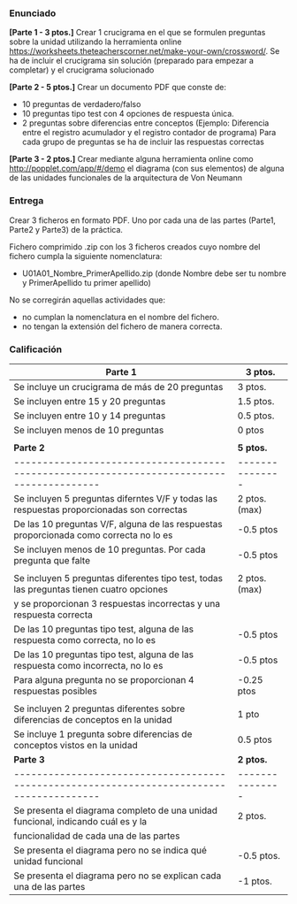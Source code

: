 ### Enunciado
**[Parte 1 - 3 ptos.]** Crear 1 crucigrama en el que se formulen preguntas sobre la unidad utilizando la herramienta online https://worksheets.theteacherscorner.net/make-your-own/crossword/. Se ha de incluir el crucigrama sin solución (preparado para empezar a completar) y el crucigrama solucionado

**[Parte 2 - 5 ptos.]** Crear un documento PDF que conste de:
+ 10 preguntas de verdadero/falso
+ 10 preguntas tipo test con 4 opciones de respuesta única.
+ 2 preguntas sobre diferencias entre conceptos (Ejemplo: Diferencia entre el registro acumulador y el registro contador de programa)
Para cada grupo de preguntas se ha de incluir las respuestas correctas

**[Parte 3 - 2 ptos.]** Crear mediante alguna herramienta online como http://popplet.com/app/#/demo el diagrama (con sus elementos) de alguna de las unidades funcionales de la arquitectura de Von Neumann

### Entrega

Crear 3 ficheros en formato PDF. Uno por cada una de las partes (Parte1, Parte2 y Parte3) de la práctica.

Fichero comprimido .zip con los 3 ficheros creados cuyo nombre del fichero cumpla la siguiente nomenclatura:

+ U01A01_Nombre_PrimerApellido.zip   (donde Nombre debe ser tu nombre y PrimerApellido tu primer apellido)

No se corregirán aquellas actividades que:
+ no cumplan la nomenclatura en el nombre del fichero.
+ no tengan la extensión del fichero de manera correcta.

### Calificación
| **Parte 1**                                                                               |**3 ptos.**    |
| ----------------------------------------------------------------------------------------- |---------------| 
| Se incluye un crucigrama de más de 20 preguntas                                           | 3 ptos.       |
| Se incluyen entre 15 y 20 preguntas                                                       | 1.5 ptos.     |
| Se incluyen entre 10 y 14 preguntas                                                       | 0.5 ptos.     |
| Se incluyen menos de 10 preguntas                                                         | 0 ptos        |             | Por cada pregunta cuya respuesta errónea                                                  | -0.25 ptos.   |             
|                                                                                           |               |    
| **Parte 2**                                                                               |**5 ptos.**    |
| ----------------------------------------------------------------------------------------- |---------------| 
| Se incluyen 5 preguntas diferntes V/F y todas las respuestas proporcionadas son correctas | 2 ptos. (max) |
| De las 10 preguntas V/F, alguna de las respuestas proporcionada como correcta no lo es    | -0.5 ptos     |
| Se incluyen menos de 10 preguntas. Por cada pregunta que falte                            | -0.5 ptos     |             
|                                                                                           |               |  
| Se incluyen 5 preguntas diferentes tipo test, todas las preguntas tienen cuatro opciones  | 2 ptos. (max) |
| y se proporcionan 3 respuestas incorrectas y una respuesta correcta                       |               |
| De las 10 preguntas tipo test, alguna de las respuesta como correcta, no lo es            | -0.5 ptos     |
| De las 10 preguntas tipo test, alguna de las respuesta como incorrecta, no lo es          | -0.5 ptos     |
| Para alguna pregunta no se proporcionan 4 respuestas posibles                             | -0.25 ptos    |
|                                                                                           |               |
| Se incluyen 2 preguntas diferentes sobre diferencias de conceptos en la unidad            | 1 pto         |
| Se incluye 1 pregunta sobre diferencias de conceptos vistos en la unidad                  | 0.5 ptos      |             |                                                                                           |               |
| **Parte 3**                                                                               |**2 ptos.**    |
| ----------------------------------------------------------------------------------------- |---------------| 
| Se presenta el diagrama completo de una unidad funcional, indicando cuál es y la          | 2 ptos.       |
| funcionalidad de cada una de las partes                                                   |               |
| Se presenta el diagrama pero no se indica qué unidad funcional                            | -0.5 ptos.    |
| Se presenta el diagrama pero no se explican cada una de las partes                        | -1 ptos.      |
                                                                    


